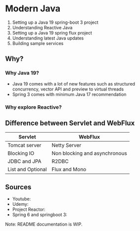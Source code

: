 # Modern Java

1. Setting up a Java 19 spring-boot 3 project
2. Understanding Reactive Java
3. Setting up a Java 19 spring flux project
4. Understanding latest Java updates
5. Building sample services

## Why?

### Why Java 19?

- Java 19 comes with a lot of new features such as structured concurrency, vector API and preview to virtual threads
- Spring 3 comes with minimum Java 17 recommendation 

### Why explore Reactive?

## Difference between Servlet and WebFlux
| Servlet  | WebFlux  |   
|---|---|
| Tomcat server  | Netty Server  | 
| Blocking IO  | Non blocking and asynchronous  |
| JDBC and JPA  | R2DBC |
| List and Optional  | Flux and Mono |

## Sources

- Youtube: 
- Udemy:
- Project Reactor:
- Spring 6 and springboot 3:

Note: README documentation is WIP.
